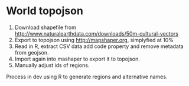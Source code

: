 
# World topojson

1. Download shapefile from http://www.naturalearthdata.com/downloads/50m-cultural-vectors
2. Export to topojson using http://mapshaper.org, simplyfied at 10%
3. Read in R, extract CSV data add code property and remove metadata from geojson.
4. Import again into mashaper to export it to topojson.
5. Manually adjust ids of regions.

Process in dev using R to generate regions and alternative names.
